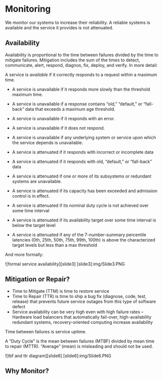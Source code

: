 # Monitoring

We monitor our systems to increase their reliability.  A reliable
systems is available and the service it provides is not attenuated.

## Availability

Availability is proportional to the time between failures divided by the time to
mitigate failures.  Mitigation includes the sum of the times to detect,
communicate, alert, respond, diagnos, fix, deploy, and verify.  In more
detail:

A service is *available* if it correctly responds
to a request within a maximum time.

- A service is unavailable if it responds more slowly than the threshold maximum
  time.
- A service is unavailable if a response contains “old,” “default,” or “fall-back”
data that exceeds a maximum age threshold.
- A service is unavailable if it responds with an error.
- A service is unavailable if it does not respond.
- A service is unavailable if any underlying system or service upon which the
service depends is unavailable.

- A service is attenuated if it responds with incorrect or incomplete data
- A service is attenuated if it responds with old, “default,” or “fall-back” data
- A service is attenuated if one or more of its subsystems or redundant systems
are unavailable.
- A service is attenuated if its capacity has been exceeded and admission control
is in effect.
- A service is attenuated if its nominal duty cycle is not achieved over some time
interval
- A service is attenuated if its availability target over some time interval is
below the target level
- A service is attenuated if any of the 7-number-summary percentile latencies
(0th, 25th, 50th, 75th, 99th, 100th) is above the characterized target levels
but less than a max threshold

And more formally:

![formal service availability][slide3]
[slide3]:img/Slide3.PNG

## Mitigation or Repair?

- Time to Mitigate (TTM) is time to restore service
- Time to Repair (TTR) is time to ship a bug fix (diagnose, code, test,
release) that prevents future service outages from this type of software
defect
- Service availability can be very high even with high failure rates –
Hardware load balancers that automatically fail-over, high-availability
redundant systems, recovery-oriented computing increase availability

Time between failures is service uptime.

A “Duty Cycle” is the mean between failures (MTBF) divided by mean time to repair (MTTR).
“Average”  (mean) is misleading and should not be used.

![tbf and ttr diagram][slide6]
[slide6]:img/Slide6.PNG


## Why Monitor?


